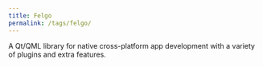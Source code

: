 ```yaml
---
title: Felgo
permalink: /tags/felgo/
---
```


A Qt/QML library for native cross-platform app development with a variety of plugins and extra features.

